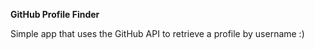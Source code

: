 **GitHub Profile Finder**

Simple app that uses the GitHub API to retrieve a profile by username :)

